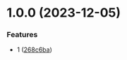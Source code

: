 # 1.0.0 (2023-12-05)


### Features

* 1 ([268c6ba](https://github.com/dongjak-extensions/build-ts/commit/268c6baa7a511c3eb90040d9f46afdee32c19802))
